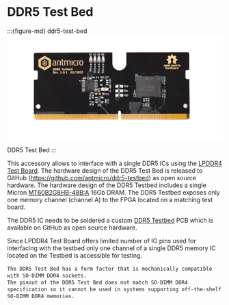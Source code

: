 # DDR5 Test Bed

:::{figure-md} ddr5-test-bed
![](images/ddr5-test-bed-1.0.1.png)

DDR5 Test Bed
:::

This accessory allows to interface with a single DDR5 ICs using the [LPDDR4 Test Board](lpddr4_test_board).
The hardware design of the DDR5 Test Bed is released to GitHub (<https://github.com/antmicro/ddr5-testbed>) as open source hardware.
The hardware design of the DDR5 Testbed includes a single Micron [MT60B2G8HB-48B:A](https://www.farnell.com/datasheets/3704816.pdf) 16Gb DRAM.
The DDR5 Testbed exposes only one memory channel (channel A) to the FPGA located on a matching test board.

The DDR5 IC needs to be soldered a custom [DDR5 Testbed](https://github.com/antmicro/ddr5-testbed/) PCB which is available on GitHub as open source hardware.

Since LPDDR4 Test Board offers limited number of IO pins used for interfacing with the testbed only one channel of a single DDR5 memory IC located on the Testbed is accessible for testing.

```{warning}
The DDR5 Test Bed has a form factor that is mechanically compatible with SO-DIMM DDR4 sockets. 
The pinout of the DDR5 Test Bed does not match SO-DIMM DDR4 specification so it cannot be used in systems supporting off-the-shelf SO-DIMM DDR4 memories.
```
